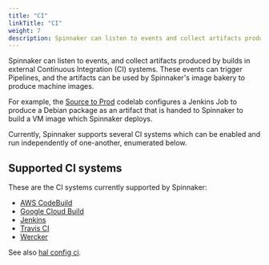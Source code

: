 ```yaml
---
title: "CI"
linkTitle: "CI"
weight: 7
description: Spinnaker can listen to events and collect artifacts produced by external Continuous Integration (CI) systems.
---
```


Spinnaker can listen to events, and collect artifacts produced by builds in
external Continuous Integration (CI) systems. These events can trigger
Pipelines, and the artifacts can be used by Spinnaker's image bakery to produce
machine images. 

For example, the [Source to
Prod](/docs/guides/tutorials/codelabs/gce-source-to-prod/) codelab configures a
Jenkins Job to produce a Debian package as an artifact that is handed to
Spinnaker to build a VM image which Spinnaker deploys.

Currently, Spinnaker supports several CI systems which can be enabled and run
independently of one-another, enumerated below.

## Supported CI systems

These are the CI systems currently supported by Spinnaker:

* [AWS CodeBuild](/docs/setup/other_config/ci/codebuild/)
* [Google Cloud Build](/docs/setup/other_config/ci/gcb/)
* [Jenkins](/docs/setup/other_config/ci/jenkins/)
* [Travis CI](/docs/setup/other_config/ci/travis/)
* [Wercker](/docs/setup/other_config/ci/wercker/)

See also [hal config ci](/docs/reference/halyard/commands/#hal-config-ci).
